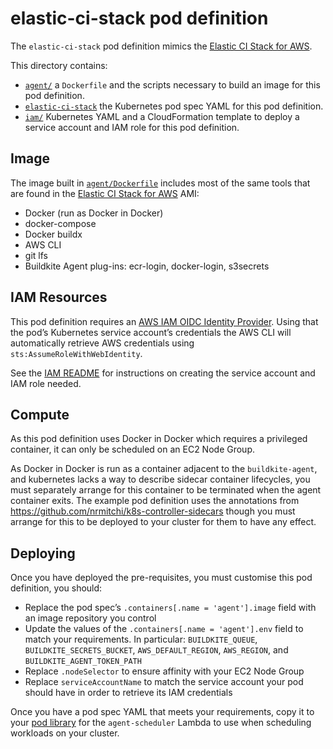 # elastic-ci-stack pod definition

The `elastic-ci-stack` pod definition mimics the
[Elastic CI Stack for AWS](https://github.com/buildkite/elastic-ci-stack-for-aws).

This directory contains:

- [`agent/`](agent) a `Dockerfile` and the scripts necessary to build an image
for this pod definition.
- [`elastic-ci-stack`](elastic-ci-stack) the Kubernetes pod spec YAML for this
pod definition.
- [`iam/`](iam) Kubernetes YAML and a CloudFormation template to deploy a
service account and IAM role for this pod definition.

## Image

The image built in [`agent/Dockerfile`](agent/Dockerfile) includes most of the
same tools that are found in the
[Elastic CI Stack for AWS](https://github.com/buildkite/elastic-ci-stack-for-aws)
AMI:

- Docker (run as Docker in Docker)
- docker-compose
- Docker buildx
- AWS CLI
- git lfs
- Buildkite Agent plug-ins: ecr-login, docker-login, s3secrets

## IAM Resources

This pod definition requires an
[AWS IAM OIDC Identity Provider](https://docs.aws.amazon.com/IAM/latest/UserGuide/id_roles_providers_create_oidc.html).
Using that the pod’s Kubernetes service account’s credentials the AWS CLI will
automatically retrieve AWS credentials using `sts:AssumeRoleWithWebIdentity`.

See the [IAM README](iam) for instructions on creating the service account and
IAM role needed.

## Compute

As this pod definition uses Docker in Docker which requires a privileged
container, it can only be scheduled on an EC2 Node Group.

As Docker in Docker is run as a container adjacent to the `buildkite-agent`, and
kubernetes lacks a way to describe sidecar container lifecycles, you must
separately arrange for this container to be terminated when the agent container
exits. The example pod definition uses the annotations from
https://github.com/nrmitchi/k8s-controller-sidecars though you must arrange for
this to be deployed to your cluster for them to have any effect.

## Deploying

Once you have deployed the pre-requisites, you must customise this pod
definition, you should:

- Replace the pod spec’s `.containers[.name = 'agent'].image` field with an
image repository you control
- Update the values of the `.containers[.name = 'agent'].env` field to match
your requirements. In particular: `BUILDKITE_QUEUE`, `BUILDKITE_SECRETS_BUCKET`,
`AWS_DEFAULT_REGION`, `AWS_REGION`, and `BUILDKITE_AGENT_TOKEN_PATH`
- Replace `.nodeSelector` to ensure affinity with your EC2 Node Group
- Replace `serviceAccountName` to match the service account your pod should have
in order to retrieve its IAM credentials

Once you have a pod spec YAML that meets your requirements, copy it to your
[pod library](../) for the `agent-scheduler` Lambda to use when scheduling
workloads on your cluster.
